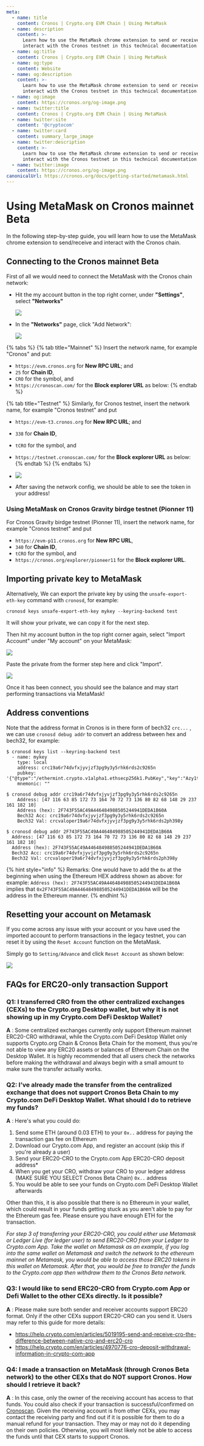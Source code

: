 ```yaml
---
meta:
  - name: title
    content: Cronos | Crypto.org EVM Chain | Using MetaMask
  - name: description
    content: >-
      Learn how to use the MetaMask chrome extension to send or receive and
      interact with the Cronos testnet in this technical documentation.
  - name: og:title
    content: Cronos | Crypto.org EVM Chain | Using MetaMask
  - name: og:type
    content: Website
  - name: og:description
    content: >-
      Learn how to use the MetaMask chrome extension to send or receive and
      interact with the Cronos testnet in this technical documentation.
  - name: og:image
    content: https://cronos.org/og-image.png
  - name: twitter:title
    content: Cronos | Crypto.org EVM Chain | Using MetaMask
  - name: twitter:site
    content: '@cryptocom'
  - name: twitter:card
    content: summary_large_image
  - name: twitter:description
    content: >-
      Learn how to use the MetaMask chrome extension to send or receive and
      interact with the Cronos testnet in this technical documentation.
  - name: twitter:image
    content: https://cronos.org/og-image.png
canonicalUrl: https://cronos.org/docs/getting-started/metamask.html
---
```


# Using MetaMask on Cronos mainnet Beta

In the following step-by-step guide, you will learn how to use the MetaMask chrome extension to send/receive and interact with the Cronos chain.

## Connecting to the Cronos mainnet Beta

First of all we would need to connect the MetaMask with the Cronos chain network:

*   Hit the my account button in the top right corner, under **"Settings"**, select **"Networks"**

    ![](../docs/getting-started/assets/1.png)
*   In the **"Networks"** page, click "Add Network":

    ![](../docs/getting-started/assets/2.png)



{% tabs %}
{% tab title="Mainnet" %}
Insert the network name, for example "Cronos" and put:

* `https://evm.cronos.org` for **New RPC URL**; and
* `25` for **Chain ID**,
* `CRO` for the symbol, and
* `https://cronoscan.com/` for the **Block explorer URL** as below:
{% endtab %}

{% tab title="Testnet" %}
Similarly, for Cronos testnet, insert the network name, for example "Cronos testnet" and put

* `https://evm-t3.cronos.org` for **New RPC URL**; and
* `338` for **Chain ID**,
* `tCRO` for the symbol, and
* `https://testnet.cronoscan.com/` for the **Block explorer URL** as below:
{% endtab %}
{% endtabs %}

* ![](../docs/getting-started/assets/3.png)
* After saving the network config, we should be able to see the token in your address!

### Using MetaMask on Cronos Gravity birdge testnet (Pionner 11)

For Cronos Gravity birdge testnet (Pionner 11), insert the network name, for example "Cronos testnet" and put

- `https://evm-p11.cronos.org` for **New RPC URL**,
- `340` for **Chain ID**,
- `tCRO` for the symbol, and
- `https://cronos.org/explorer/pioneer11` for the **Block explorer URL**.

## Importing private key to MetaMask

Alternatively, We can export the private key by using the `unsafe-export-eth-key` command with `cronosd`, for example:

```
cronosd keys unsafe-export-eth-key mykey --keyring-backend test
```

It will show your private, we can copy it for the next step.

Then hit my account button in the top right corner again, select "Import Account" under "My account" on your MetaMask:

![](../docs/getting-started/assets/4.png)

Paste the private from the former step here and click "Import".

![](../docs/getting-started/assets/5.png)

Once it has been connect, you should see the balance and may start performing transactions via MetaMask!

## Address conventions

Note that the address format in Cronos is in there form of bech32 `crc...` , we can use `cronosd debug addr` to convert an address between hex and bech32, for example:

```
$ cronosd keys list --keyring-backend test
  - name: mykey
    type: local
    address: crc19a6r74dvfxjyvjzf3pg9y3y5rhk6rds2c9265n
    pubkey: '{"@type":"/ethermint.crypto.v1alpha1.ethsecp256k1.PubKey","key":"Azy1tg0wZKRdQ7sd9mICzteCstGThiodZtQqlVT9Amlc"}'
    mnemonic: ""

$ cronosd debug addr crc19a6r74dvfxjyvjzf3pg9y3y5rhk6rds2c9265n
    Address: [47 116 63 85 172 73 164 70 72 73 136 80 82 68 148 29 237 161 182 10]
    Address (hex): 2F743F55AC49A446484988505244941DEDA1B60A
    Bech32 Acc: crc19a6r74dvfxjyvjzf3pg9y3y5rhk6rds2c9265n
    Bech32 Val: crcvaloper19a6r74dvfxjyvjzf3pg9y3y5rhk6rds2ph398y

$ cronosd debug addr 2F743F55AC49A446484988505244941DEDA1B60A
  Address: [47 116 63 85 172 73 164 70 72 73 136 80 82 68 148 29 237 161 182 10]
  Address (hex): 2F743F55AC49A446484988505244941DEDA1B60A
  Bech32 Acc: crc19a6r74dvfxjyvjzf3pg9y3y5rhk6rds2c9265n
  Bech32 Val: crcvaloper19a6r74dvfxjyvjzf3pg9y3y5rhk6rds2ph398y
```

{% hint style="info" %}
Remarks: One would have to add the `0x` at the beginning when using the Ethereum HEX address shown as above: for example: 
`Address (hex): 2F743F55AC49A446484988505244941DEDA1B60A` implies that `0x2F743F55AC49A446484988505244941DEDA1B60A` will be the address in the Ethereum manner.&#x20;
{% endhint %}

## Resetting your account on Metamask

If you come across any issue with your account or you have used the imported account to perform transactions in the legacy testnet, you can reset it by using the `Reset Account` function on the MetaMask.

Simply go to `Setting/Advance` and click `Reset Account` as shown below:

<img src="./assets/10.png" />

## FAQs for ERC20-only transaction Support

### Q1: I transferred CRO from the other centralized exchanges (CEXs) to the Crypto.org Desktop wallet, but why it is not showing up in my Crypto.com DeFi Desktop Wallet?

**A** : Some centralized exchanges currently only support Ethereum mainnet ERC20-CRO withdrawal, while the Crypto.com DeFi Desktop Wallet only supports Crypto.org Chain & Cronos Beta Chain for the moment, thus you're not able to view any ERC20 assets or balances of Ethereum Chain on the Desktop Wallet.
It is highly recommended that all users check the networks before making the withdrawal and always begin with a small amount to make sure the transfer actually works.

### Q2: I’ve already made the transfer from the centralized exchange that does not support Cronos Beta Chain to my Crypto.com DeFi Desktop Wallet. What should I do to retrieve my funds?

**A** : Here's what you could do:

1. Send some ETH (around 0.03 ETH) to your `0x..` address for paying the transaction gas fee on Ethereum
2. Download our Crypto.com App, and register an account (skip this if you're already a user)
3. Send your ERC20-CRO to the Crypto.com App ERC20-CRO deposit address\*
4. When you get your CRO, withdraw your CRO to your ledger address (MAKE SURE YOU SELECT Cronos Beta Chain) `0x..` address
5. You would be able to see your funds on Crypto.com DeFi Desktop Wallet afterwards

Other than this, it is also possible that there is no Ethereum in your wallet, which could result in your funds getting stuck as you aren't able to pay for the Ethereum gas fee. Please ensure you have enough ETH for the transaction.

_For step 3 of transferring your ERC20-CRO, you could either use Metamask or Ledger Live (for ledger user) to send ERC20-CRO from your Ledger to Crypto.com App.
Take the wallet on Metamask as an example, if you log into the same wallet on Metamask and switch the network to the ethereum mainnet on Metamask, you would be able to access those ERC20 tokens in this wallet on Metamask. After that, you would be free to transfer the funds to the Crypto.com app then withdraw them to the Cronos Beta network._

### Q3: I would like to send ERC20-CRO from Crypto.com App or Defi Wallet to the other CEXs directly. Is it possible?

**A** : Please make sure both sender and receiver accounts support ERC20 format. Only if the other CEXs support ERC20-CRO can you send it. Users may refer to this guide for more details:

- https://help.crypto.com/en/articles/5019195-send-and-receive-cro-the-difference-between-native-cro-and-erc20-cro
- https://help.crypto.com/en/articles/4970776-cro-deposit-withdrawal-information-in-crypto-com-app

### Q4: I made a transaction on MetaMask (through Cronos Beta network) to the other CEXs that do NOT support Cronos. How should I retrieve it back?

**A** : In this case, only the owner of the receiving account has access to that funds. You could also check if your transaction is successful/confirmed on [Cronoscan](https://cronoscan.com/).
Given the receiving account is from other CEXs, you may contact the receiving party and find out if it is possible for them to do a manual refund for your transaction. They may or may not do it depending on their own policies.
Otherwise, you will most likely not be able to access the funds until that CEX starts to support Cronos.

